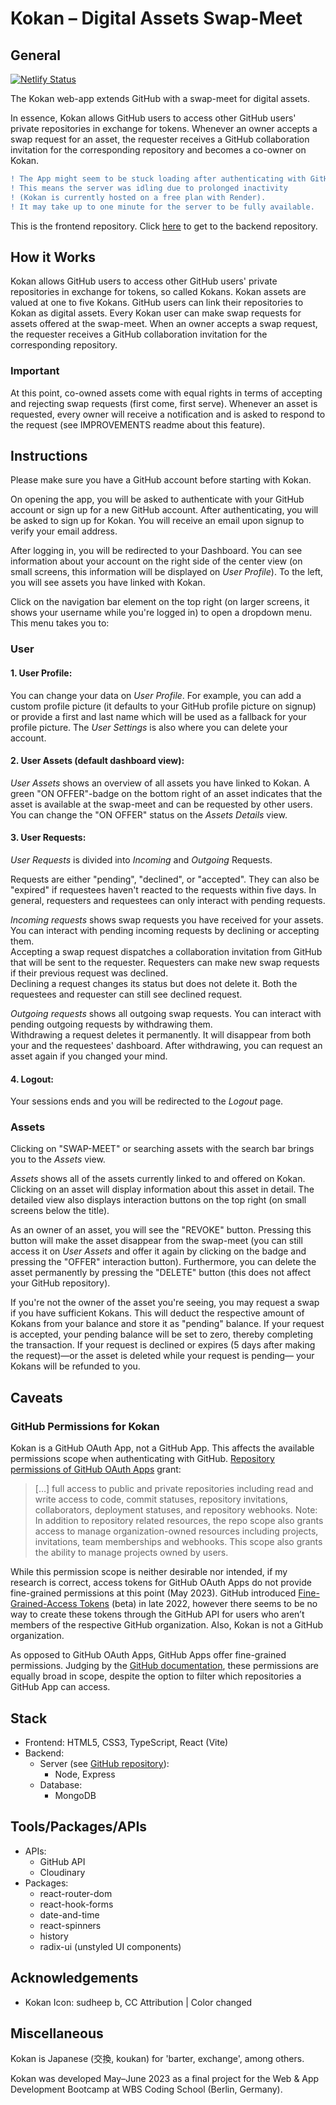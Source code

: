 # Kokan – Digital Assets Swap-Meet

## General

[![Netlify Status](https://api.netlify.com/api/v1/badges/577146a1-9f0a-477b-81fc-18c0d0b44c79/deploy-status)](https://app.netlify.com/sites/kokan-videlicet/deploys)

The Kokan web-app extends GitHub with a swap-meet for digital assets.

In essence, Kokan allows GitHub users to access other GitHub users' private repositories in exchange for tokens. Whenever an owner accepts a swap request for an asset, the requester receives a GitHub collaboration invitation for the corresponding repository and becomes a co-owner on Kokan.  

```diff
! The App might seem to be stuck loading after authenticating with GitHub.
! This means the server was idling due to prolonged inactivity 
! (Kokan is currently hosted on a free plan with Render).
! It may take up to one minute for the server to be fully available.
```
This is the frontend repository. Click <a href="https://github.com/videlicet/Kokan-Swap-Meet-Server" target="_blank">here</a> to get to the backend repository.

## How it Works

Kokan allows GitHub users to access other GitHub users' private repositories in exchange for tokens, so called Kokans. Kokan assets are valued at one to five Kokans.
GitHub users can link their repositories to Kokan as digital assets. Every Kokan user can make swap requests for assets offered at the swap-meet. When an owner accepts a swap request, the requester receives a GitHub collaboration invitation for the corresponding repository.

### Important

At this point, co-owned assets come with equal rights in terms of accepting and rejecting swap requests (first come, first serve). Whenever an asset is requested, every owner will receive a notification and is asked to respond to the request (see IMPROVEMENTS readme about this feature).

## Instructions

Please make sure you have a GitHub account before starting with Kokan.

On opening the app, you will be asked to authenticate with your GitHub account or sign up for a new GitHub account.
After authenticating, you will be asked to sign up for Kokan. You will receive an email upon signup to verify your email address.

After logging in, you will be redirected to your Dashboard. You can see information about your account on the right side of the center view (on small screens, this information will be displayed on <em>User Profile</em>). To the left, you will see assets you have linked with Kokan.

Click on the navigation bar element on the top right (on larger screens, it shows your username while you're logged in) to open a dropdown menu.
This menu takes you to:

### User

#### 1. User Profile:

You can change your data on <em>User Profile</em>. For example, you can add a custom profile picture (it defaults to your GitHub profile picture on signup) or provide a first and last name which will be used as a fallback for your profile picture.
The <em>User Settings</em> is also where you can delete your account.

#### 2. User Assets (default dashboard view):

<em>User Assets</em> shows an overview of all assets you have linked to Kokan. A green "ON OFFER"-badge on the bottom right of an asset indicates that the asset is available at the swap-meet and can be requested by other users. You can change the "ON OFFER" status on the <em>Assets Details</em> view.

#### 3. User Requests:

<em>User Requests</em> is divided into <em>Incoming</em> and <em>Outgoing</em> Requests.

Requests are either "pending", "declined", or "accepted". They can also be "expired" if requestees haven't reacted to the requests within five days. In general, requesters and requestees can only interact with pending requests.

<em>Incoming requests</em> shows swap requests you have received for your assets. You can interact with pending incoming requests by declining or accepting them.</br>
Accepting a swap request dispatches a collaboration invitation from GitHub that will be sent to the requester. Requesters can make new swap requests if their previous request was declined.</br>
Declining a request changes its status but does not delete it. Both the requestees and requester can still see declined request.</br>

<em>Outgoing requests</em> shows all outgoing swap requests. You can interact with pending outgoing requests by withdrawing them. </br>
Withdrawing a request deletes it permanently. It will disappear from both your and the requestees' dashboard. After withdrawing, you can request an asset again if you changed your mind.

#### 4. Logout:

Your sessions ends and you will be redirected to the <em>Logout</em> page.

### Assets

Clicking on "SWAP-MEET" or searching assets with the search bar brings you to the <em>Assets</em> view.

<em>Assets</em> shows all of the assets currently linked to and offered on Kokan. Clicking on an asset will display information about this asset in detail. The detailed view also displays interaction buttons on the top right (on small screens below the title). 

As an owner of an asset, you will see the "REVOKE" button. Pressing this button will make the asset disappear from the swap-meet (you can still access it on <em>User Assets</em> and offer it again by clicking on the badge and pressing the "OFFER" interaction button). Furthermore, you can delete the asset permanently by pressing the "DELETE" button (this does not affect your GitHub repository).

If you're not the owner of the asset you're seeing, you may request a swap if you have sufficient Kokans. This will deduct the respective amount of Kokans from your balance and store it as "pending" balance. If your request is accepted, your pending balance will be set to zero, thereby completing the transaction. If your request is declined or expires (5 days after making the request)—or the asset is deleted while your request is pending— your Kokans will be refunded to you.      

## Caveats

### GitHub Permissions for Kokan

Kokan is a GitHub OAuth App, not a GitHub App. This affects the available permissions scope when authenticating with GitHub. [Repository permissions of GitHub OAuth Apps](https://docs.github.com/en/apps/oauth-apps/building-oauth-apps/scopes-for-oauth-apps) grant:

> […] full access to public and private repositories including read and write access to code, commit statuses, repository invitations, collaborators, deployment statuses, and repository webhooks. Note: In addition to repository related resources, the repo scope also grants access to manage organization-owned resources including projects, invitations, team memberships and webhooks. This scope also grants the ability to manage projects owned by users.

While this permission scope is neither desirable nor intended, if my research is correct, access tokens for GitHub OAuth Apps do not provide fine-grained permissions at this point (May 2023). GitHub introduced [Fine-Grained-Access Tokens](https://github.blog/2022-10-18-introducing-fine-grained-personal-access-tokens-for-github/) (beta) in late 2022, however there seems to be no way to create these tokens through the GitHub API for users who aren’t members of the respective GitHub organization. Also, Kokan is not a GitHub organization.

As opposed to GitHub OAuth Apps, GitHub Apps offer fine-grained permissions. Judging by the [GitHub documentation](https://docs.github.com/en/rest/overview/permissions-required-for-github-apps?apiVersion=2022-11-28#administration), these permissions are equally broad in scope, despite the option to filter which repositories a GitHub App can access.

## Stack

- Frontend: HTML5, CSS3, TypeScript, React (Vite)
- Backend:
  - Server (see [GitHub repository](https://github.com/videlicet/Kokan-Swap-Meet-Server)):
    - Node, Express
  - Database:
    - MongoDB

## Tools/Packages/APIs

- APIs:
  - GitHub API
  - Cloudinary
- Packages:
  - react-router-dom
  - react-hook-forms
  - date-and-time
  - react-spinners
  - history
  - radix-ui (unstyled UI components)

## Acknowledgements

- Kokan Icon: sudheep b, CC Attribution | Color changed

## Miscellaneous

Kokan is Japanese (交換, koukan) for 'barter, exchange', among others.

Kokan was developed May–June 2023 as a final project for the Web & App Development Bootcamp at WBS Coding School (Berlin, Germany).
